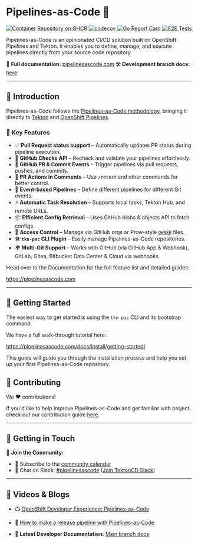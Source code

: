# Pipelines-as-Code 🚀

[![Container Repository on GHCR](https://img.shields.io/badge/GHCR-image-87DCC0.svg?logo=GitHub)](https://github.com/openshift-pipelines/pipelines-as-code/pkgs/container/pipelines-as-code)
[![codecov](https://codecov.io/gh/openshift-pipelines/pipelines-as-code/branch/main/graph/badge.svg)](https://codecov.io/gh/openshift-pipelines/pipelines-as-code)
[![Go Report Card](https://goreportcard.com/badge/google/ko)](https://goreportcard.com/report/openshift-pipelines/pipelines-as-code)
[![E2E Tests](https://github.com/openshift-pipelines/pipelines-as-code/actions/workflows/kind-e2e-tests.yaml/badge.svg)](https://github.com/openshift-pipelines/pipelines-as-code/actions/workflows/kind-e2e-tests.yaml)

Pipelines-as-Code is an opinionated CI/CD solution built on OpenShift Pipelines
and Tekton. It enables you to define, manage, and execute pipelines directly
from your source code repository.

📖 **Full documentation:** [pipelinesascode.com](https://pipelinesascode.com)
🛠️ **Development branch docs:** [here](https://nightly.pipelines-as-code.pages.dev/)

---

## 🚀 Introduction

Pipelines-as-Code follows the [Pipelines-as-Code
methodology](https://teamhub.com/blog/understanding-pipeline-as-code-in-software-development/),
bringing it directly to [Tekton](https://tekton.dev/) and [OpenShift Pipelines](https://docs.openshift.com/pipelines/latest/about/about-pipelines.html).

### 🎯 Key Features

- ✅ **Pull Request status support** – Automatically updates PR status during pipeline execution.
- 🔄 **GitHub Checks API** – Recheck and validate your pipelines effortlessly.
- 🔗 **GitHub PR & Commit Events** – Trigger pipelines via pull requests, pushes, and commits.
- 💬 **PR Actions in Comments** – Use `/retest` and other commands for better control.
- 📂 **Event-based Pipelines** – Define different pipelines for different Git events.
- ⚡ **Automatic Task Resolution** – Supports local tasks, Tekton Hub, and remote URLs.
- 📦 **Efficient Config Retrieval** – Uses GitHub blobs & objects API to fetch configs.
- 🔐 **Access Control** – Manage via GitHub orgs or Prow-style [`OWNER`](https://www.kubernetes.dev/docs/guide/owners/) files.
- 🛠️ **`tkn-pac` CLI Plugin** – Easily manage Pipelines-as-Code repositories.
- 🌍 **Multi-Git Support** – Works with GitHub (via GitHub App & Webhook), GitLab, Gitea, Bitbucket Data Center & Cloud via webhooks.

Head over to the Documentation for the full feature list and detailed guides:

<https://pipelinesascode.com>

---

## 🏁 Getting Started

The easiest way to get started is using the `tkn pac` CLI and its bootstrap command.

We have a full walk-through tutorial here:

<https://pipelinesascode.com/docs/install/getting-started/>

This guide will guide you through the installation process and help you set up
your first Pipelines-as-Code repository.

## 🤝 Contributing

We ❤️ contributions!

If you'd like to help improve Pipelines-as-Code and get familiar with project, check out our contribution guide [here](https://pipelinesascode.com/docs/dev/).

---

## 💬 Getting in Touch

🔔 **Join the Community:**

- 📅 Subscribe to the [community calendar](https://calendar.google.com/calendar/embed?src=53eb8e69e3a902ea3a31fe6795f69df165d9bb22a8ab11ed5c9cbd27ee654742%40group.calendar.google.com)
- 💬 Chat on Slack: [#pipelinesascode](https://tektoncd.slack.com/archives/C04URDDJ9MZ) ([Join TektonCD Slack](https://github.com/tektoncd/community/blob/main/contact.md#slack))

---

## 🎥 Videos & Blogs

- 📺 [OpenShift Developer Experience: Pipelines-as-Code](https://www.youtube.com/watch?v=PhqzGsJnFEI)
- 📘 [How to make a release pipeline with Pipelines-as-Code](https://blog.chmouel.com/2021/07/01/how-to-make-a-release-pipeline-with-pipelines-as-code)

- 📝 **Latest Developer Documentation:** [Main branch docs](https://main.pipelines-as-code.pages.dev/)
